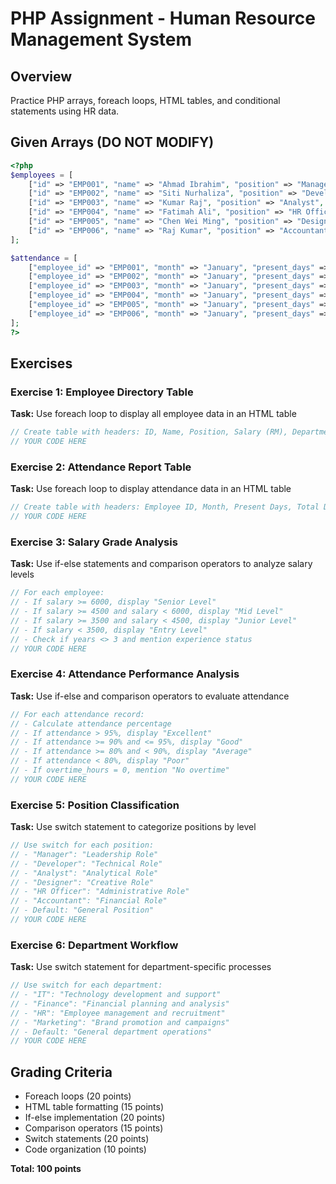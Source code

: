 # PHP Assignment - Human Resource Management System

## Overview
Practice PHP arrays, foreach loops, HTML tables, and conditional statements using HR data.

## Given Arrays (DO NOT MODIFY)

```php
<?php
$employees = [
    ["id" => "EMP001", "name" => "Ahmad Ibrahim", "position" => "Manager", "salary" => 6500, "department" => "IT", "years" => 5],
    ["id" => "EMP002", "name" => "Siti Nurhaliza", "position" => "Developer", "salary" => 4800, "department" => "IT", "years" => 3],
    ["id" => "EMP003", "name" => "Kumar Raj", "position" => "Analyst", "salary" => 4200, "department" => "Finance", "years" => 2],
    ["id" => "EMP004", "name" => "Fatimah Ali", "position" => "HR Officer", "salary" => 3900, "department" => "HR", "years" => 4],
    ["id" => "EMP005", "name" => "Chen Wei Ming", "position" => "Designer", "salary" => 4500, "department" => "Marketing", "years" => 6],
    ["id" => "EMP006", "name" => "Raj Kumar", "position" => "Accountant", "salary" => 4000, "department" => "Finance", "years" => 1]
];

$attendance = [
    ["employee_id" => "EMP001", "month" => "January", "present_days" => 22, "total_days" => 23, "overtime_hours" => 15],
    ["employee_id" => "EMP002", "month" => "January", "present_days" => 21, "total_days" => 23, "overtime_hours" => 8],
    ["employee_id" => "EMP003", "month" => "January", "present_days" => 20, "total_days" => 23, "overtime_hours" => 5],
    ["employee_id" => "EMP004", "month" => "January", "present_days" => 23, "total_days" => 23, "overtime_hours" => 12],
    ["employee_id" => "EMP005", "month" => "January", "present_days" => 19, "total_days" => 23, "overtime_hours" => 3],
    ["employee_id" => "EMP006", "month" => "January", "present_days" => 22, "total_days" => 23, "overtime_hours" => 10]
];
?>
```

## Exercises

### Exercise 1: Employee Directory Table
**Task:** Use foreach loop to display all employee data in an HTML table

```php
// Create table with headers: ID, Name, Position, Salary (RM), Department, Years
// YOUR CODE HERE
```

### Exercise 2: Attendance Report Table  
**Task:** Use foreach loop to display attendance data in an HTML table

```php
// Create table with headers: Employee ID, Month, Present Days, Total Days, Overtime Hours
// YOUR CODE HERE
```

### Exercise 3: Salary Grade Analysis
**Task:** Use if-else statements and comparison operators to analyze salary levels

```php
// For each employee:
// - If salary >= 6000, display "Senior Level" 
// - If salary >= 4500 and salary < 6000, display "Mid Level"
// - If salary >= 3500 and salary < 4500, display "Junior Level"
// - If salary < 3500, display "Entry Level"
// - Check if years <> 3 and mention experience status
// YOUR CODE HERE
```

### Exercise 4: Attendance Performance Analysis
**Task:** Use if-else and comparison operators to evaluate attendance

```php
// For each attendance record:
// - Calculate attendance percentage
// - If attendance > 95%, display "Excellent"
// - If attendance >= 90% and <= 95%, display "Good" 
// - If attendance >= 80% and < 90%, display "Average"
// - If attendance < 80%, display "Poor"
// - If overtime_hours = 0, mention "No overtime"
// YOUR CODE HERE
```

### Exercise 5: Position Classification
**Task:** Use switch statement to categorize positions by level

```php
// Use switch for each position:
// - "Manager": "Leadership Role"
// - "Developer": "Technical Role"
// - "Analyst": "Analytical Role" 
// - "Designer": "Creative Role"
// - "HR Officer": "Administrative Role"
// - "Accountant": "Financial Role"
// - Default: "General Position"
// YOUR CODE HERE
```

### Exercise 6: Department Workflow
**Task:** Use switch statement for department-specific processes

```php
// Use switch for each department:
// - "IT": "Technology development and support"
// - "Finance": "Financial planning and analysis"
// - "HR": "Employee management and recruitment"
// - "Marketing": "Brand promotion and campaigns"
// - Default: "General department operations"
// YOUR CODE HERE
```

## Grading Criteria
- Foreach loops (20 points)
- HTML table formatting (15 points)
- If-else implementation (20 points)
- Comparison operators (15 points)
- Switch statements (20 points)
- Code organization (10 points)

**Total: 100 points**